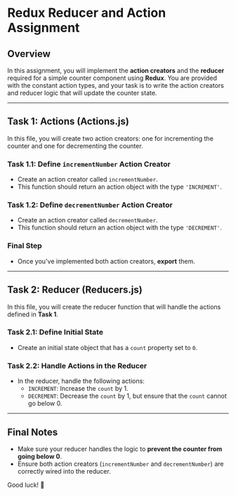 # Redux Reducer and Action Assignment

## Overview

In this assignment, you will implement the **action creators** and the **reducer** required for a simple counter component using **Redux**. You are provided with the constant action types, and your task is to write the action creators and reducer logic that will update the counter state.

---

## Task 1: Actions (Actions.js)

In this file, you will create two action creators: one for incrementing the counter and one for decrementing the counter.

### Task 1.1: Define `incrementNumber` Action Creator

- Create an action creator called `incrementNumber`.
- This function should return an action object with the type `'INCREMENT'`.

### Task 1.2: Define `decrementNumber` Action Creator

- Create an action creator called `decrementNumber`.
- This function should return an action object with the type `'DECREMENT'`.

### Final Step

- Once you've implemented both action creators, **export** them.

---

## Task 2: Reducer (Reducers.js)

In this file, you will create the reducer function that will handle the actions defined in **Task 1**.

### Task 2.1: Define Initial State

- Create an initial state object that has a `count` property set to `0`.

### Task 2.2: Handle Actions in the Reducer

- In the reducer, handle the following actions:
  - `INCREMENT`: Increase the `count` by 1.
  - `DECREMENT`: Decrease the `count` by 1, but ensure that the `count` cannot go below 0.

---

## Final Notes

- Make sure your reducer handles the logic to **prevent the counter from going below 0**.
- Ensure both action creators (`incrementNumber` and `decrementNumber`) are correctly wired into the reducer.

Good luck! 🎉
